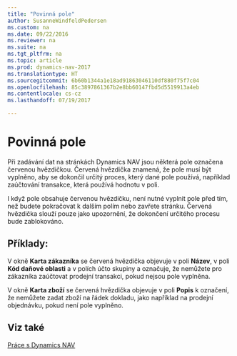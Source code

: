 ```yaml
---
title: "Povinná pole"
author: SusanneWindfeldPedersen
ms.custom: na
ms.date: 09/22/2016
ms.reviewer: na
ms.suite: na
ms.tgt_pltfrm: na
ms.topic: article
ms.prod: dynamics-nav-2017
ms.translationtype: HT
ms.sourcegitcommit: 6b60b1344a1e18ad91863046110df880f75f7c04
ms.openlocfilehash: 85c3897861367b2e8bb60147fbd5d5519913a4eb
ms.contentlocale: cs-cz
ms.lasthandoff: 07/19/2017

---
```

    
# <a name="mandatory-fields"></a>Povinná pole
Při zadávání dat na stránkách Dynamics NAV jsou některá pole označena červenou hvězdičkou. Červená hvězdička znamená, že pole musí být vyplněno, aby se dokončil určitý proces, který dané pole používá, například zaúčtování transakce, která používá hodnotu v poli. 

I když pole obsahuje červenou hvězdičku, není nutné vyplnit pole před tím, než budete pokračovat k dalším polím nebo zavřete stránku. Červená hvězdička slouží pouze jako upozornění, že dokončení určitého procesu bude zablokováno.  

## <a name="examples"></a>Příklady: 
V okně **Karta zákazníka** se červená hvězdička objevuje v poli **Název**, v poli **Kód daňové oblasti** a v polích účto skupiny a označuje, že nemůžete pro zákazníka zaúčtovat prodejní transakci, pokud nejsou pole vyplněna.

V okně **Karta zboží** se červená hvězdička objevuje v poli **Popis** k označení, že nemůžete zadat zboží na řádek dokladu, jako například na prodejní objednávku, pokud není pole vyplněno. 

## <a name="see-also"></a>Viz také
[Práce s Dynamics NAV](ui-work-product.md) 


